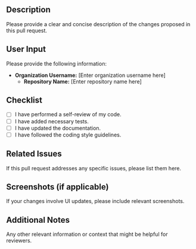 ## Description

Please provide a clear and concise description of the changes proposed in this pull request.

## User Input

Please provide the following information:

- **Organization Username:** [Enter organization username here]
   - **Repository Name:** [Enter repository name here]

## Checklist

- [ ] I have performed a self-review of my code.
- [ ] I have added necessary tests.
- [ ] I have updated the documentation.
- [ ] I have followed the coding style guidelines.

## Related Issues

If this pull request addresses any specific issues, please list them here.

## Screenshots (if applicable)

If your changes involve UI updates, please include relevant screenshots.

## Additional Notes

Any other relevant information or context that might be helpful for reviewers.
